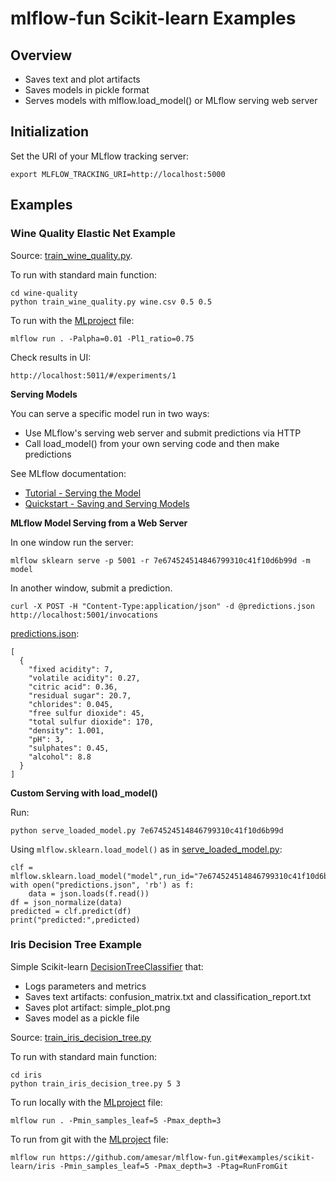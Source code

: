 # mlflow-fun Scikit-learn Examples

## Overview

*  Saves text and plot artifacts
*  Saves models in pickle format
*  Serves models with mlflow.load_model() or MLflow serving web server

## Initialization

Set the URI of your MLflow tracking server:
```
export MLFLOW_TRACKING_URI=http://localhost:5000
```

## Examples

### Wine Quality Elastic Net Example

Source: [train_wine_quality.py](wine-quality/train_wine_quality.py).

To run with standard main function:
```
cd wine-quality
python train_wine_quality.py wine.csv 0.5 0.5
```

To run with the [MLproject](wine-quality/MLproject) file:
```
mlflow run . -Palpha=0.01 -Pl1_ratio=0.75 
```

Check results in UI:
```
http://localhost:5011/#/experiments/1
```

**Serving Models**

You can serve a specific model run in two ways:
* Use MLflow's serving web server and submit predictions via HTTP
* Call load_model() from your own serving code and then make predictions


See MLflow documentation:
* [Tutorial - Serving the Model](https://www.mlflow.org/docs/latest/tutorial.html#serving-the-model)
* [Quickstart - Saving and Serving Models](https://www.mlflow.org/docs/latest/quickstart.html#saving-and-serving-models)

**MLflow Model Serving from a Web Server**

In one window run the server:
```
mlflow sklearn serve -p 5001 -r 7e674524514846799310c41f10d6b99d -m model
```

In another window, submit a prediction.
```
curl -X POST -H "Content-Type:application/json" -d @predictions.json http://localhost:5001/invocations

```
[predictions.json](wine-quality/predictions.json):
```
[
  {
    "fixed acidity": 7,
    "volatile acidity": 0.27,
    "citric acid": 0.36,
    "residual sugar": 20.7,
    "chlorides": 0.045,
    "free sulfur dioxide": 45,
    "total sulfur dioxide": 170,
    "density": 1.001,
    "pH": 3,
    "sulphates": 0.45,
    "alcohol": 8.8
  }
]
```

**Custom Serving with load_model()**

Run:
```
python serve_loaded_model.py 7e674524514846799310c41f10d6b99d
```
Using ``mlflow.sklearn.load_model()`` as in [serve_loaded_model.py](wine-quality/serve_loaded_model.py):
```
clf = mlflow.sklearn.load_model("model",run_id="7e674524514846799310c41f10d6b99d")
with open("predictions.json", 'rb') as f:
    data = json.loads(f.read())
df = json_normalize(data)
predicted = clf.predict(df)
print("predicted:",predicted)
```

### Iris Decision Tree Example

Simple Scikit-learn [DecisionTreeClassifier](http://scikit-learn.org/stable/modules/tree.html) that:
* Logs parameters and metrics 
* Saves text artifacts: confusion_matrix.txt and classification_report.txt
* Saves plot artifact: simple_plot.png
* Saves model as a pickle file

Source: [train_iris_decision_tree.py](iris/train_iris_decision_tree.py)

To run with standard main function:
```
cd iris
python train_iris_decision_tree.py 5 3
```

To run locally with the [MLproject](iris/MLproject) file:
```
mlflow run . -Pmin_samples_leaf=5 -Pmax_depth=3
```

To run from git with the [MLproject](iris/MLproject) file:
```
mlflow run https://github.com/amesar/mlflow-fun.git#examples/scikit-learn/iris -Pmin_samples_leaf=5 -Pmax_depth=3 -Ptag=RunFromGit

```
